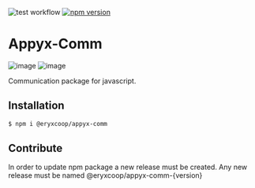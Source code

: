 ![test workflow](https://github.com/github/docs/actions/workflows/test.yml/badge.svg) [![npm version](https://badge.fury.io/js/@eryxcoop%2Fappyx-comm.svg)](https://badge.fury.io/js/@eryxcoop%2Fappyx-comm)

# Appyx-Comm

![image](https://img.shields.io/badge/JavaScript-323330?style=for-the-badge&logo=javascript&logoColor=F7DF1E) ![image](https://img.shields.io/badge/npm-CB3837?style=for-the-badge&logo=npm&logoColor=white)

Communication package for javascript.

## Installation

```bash
$ npm i @eryxcoop/appyx-comm
```

## Contribute

In order to update npm package a new release must be created. Any new release must be named
@eryxcoop/appyx-comm-{version}